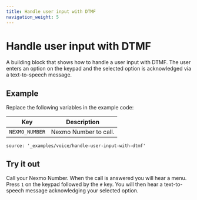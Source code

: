 ```yaml
---
title: Handle user input with DTMF
navigation_weight: 5
---
```


# Handle user input with DTMF

A building block that shows how to handle a user input with DTMF. The
user enters an option on the keypad and the selected option is acknowledged
via a text-to-speech message.

## Example

Replace the following variables in the example code:

Key |	Description
-- | --
`NEXMO_NUMBER` | Nexmo Number to call.


```tabbed_content
source: '_examples/voice/handle-user-input-with-dtmf'
```

## Try it out

Call your Nexmo Number. When the call is answered you will hear
a menu. Press `1` on the keypad followed by the `#` key. You will then hear
a text-to-speech message acknowledging your selected option.
